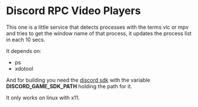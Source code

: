 # Discord RPC Video Players

This one is a little service that detects processes with the terms vlc or mpv and tries to get the window name of that process, it updates the process list in each 10 secs.

It depends on:

- ps
- xdotool

And for building you need the [discord sdk](https://discord.com/developers/docs/game-sdk/sdk-starter-guide) with the variable **DISCORD_GAME_SDK_PATH** holding the path for it.

It only works on linux with x11.